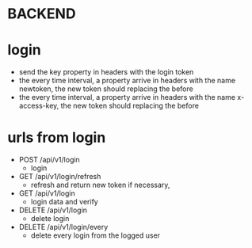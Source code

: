 # BACKEND

# login

- send the key property in headers with the login token
- the every time interval, a property arrive in headers with the name newtoken, the new token should replacing the before
- the every time interval, a property arrive in headers with the name x-access-key, the new token should replacing the before

# urls from login

- POST /api/v1/login
  - login
- GET /api/v1/login/refresh
  - refresh and return new token if necessary, 
- GET /api/v1/login
  - login data and verify
- DELETE /api/v1/login
  - delete login
- DELETE /api/v1/login/every
  - delete every login from the logged user